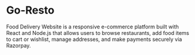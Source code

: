 # Go-Resto
Food Delivery Website is a responsive e-commerce platform built with React and Node.js that allows users to browse restaurants, add food items to cart or wishlist, manage addresses, and make payments securely via Razorpay.
